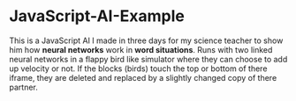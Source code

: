 # JavaScript-AI-Example
This is a JavaScript AI I made in three days for my science teacher to show him how **neural networks** work in **word situations**.
Runs with two linked neural networks in a flappy bird like simulator where they can choose to add up velocity or not.
If the blocks (birds) touch the top or bottom of there iframe, they are deleted and replaced by a slightly changed copy of there partner.
